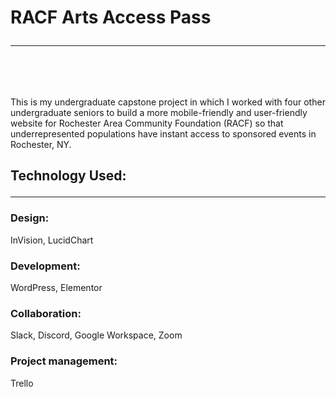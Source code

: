 # RACF Arts Access Pass <hr><br>
This is my undergraduate capstone project in which I worked with four other undergraduate seniors to build a more mobile-friendly and user-friendly website for Rochester Area Community Foundation (RACF) so that underrepresented populations have instant access to sponsored events in Rochester, NY.<br>
## Technology Used:<hr>
### Design:
InVision, LucidChart<br>  
### Development:
WordPress, Elementor<br>
### Collaboration:
Slack, Discord, Google Workspace, Zoom<br>
### Project management:
Trello<br>
